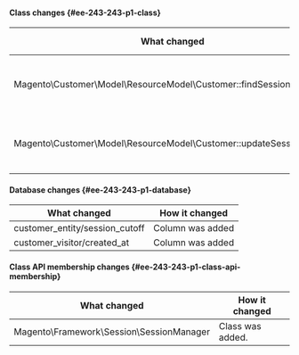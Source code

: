 #### Class changes {#ee-243-243-p1-class}

| What changed                                                       | How it changed                  |
| ------------------------------------------------------------------ | ------------------------------- |
| Magento\Customer\Model\ResourceModel\Customer::findSessionCutOff   | [public] Method has been added. |
| Magento\Customer\Model\ResourceModel\Customer::updateSessionCutOff | [public] Method has been added. |

#### Database changes {#ee-243-243-p1-database}

| What changed                   | How it changed   |
| ------------------------------ | ---------------- |
| customer_entity/session_cutoff | Column was added |
| customer_visitor/created_at    | Column was added |

#### Class API membership changes {#ee-243-243-p1-class-api-membership}

| What changed                             | How it changed   |
| ---------------------------------------- | ---------------- |
| Magento\Framework\Session\SessionManager | Class was added. |
